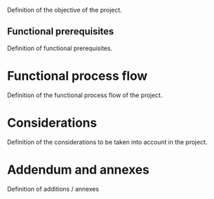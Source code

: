 Definition of the objective of the project.

## Functional prerequisites

Definition of functional prerequisites.

# Functional process flow

Definition of the functional process flow of the project.

# Considerations

Definition of the considerations to be taken into account in the project.

# Addendum and annexes

Definition of additions / annexes